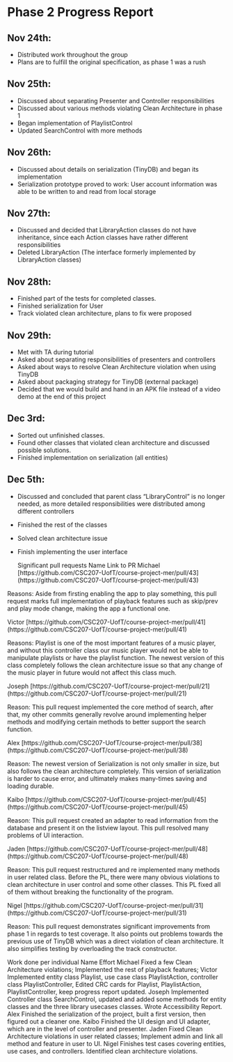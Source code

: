 
# Phase 2 Progress Report

## Nov 24th:



* Distributed work throughout the group
* Plans are to fulfill the original specification, as phase 1 was a rush

## Nov 25th:



* Discussed about separating Presenter and Controller responsibilities
* Discussed about various methods violating Clean Architecture in phase 1
* Began implementation of PlaylistControl
* Updated SearchControl with more methods

## Nov 26th:



* Discussed about details on serialization (TinyDB) and began its implementation
* Serialization prototype proved to work: User account information was able to be written to and read from local storage

## Nov 27th:



* Discussed and decided that LibraryAction classes do not have inheritance, since each Action classes have rather different responsibilities
* Deleted LibraryAction (The interface formerly implemented by LibraryAction classes)

## Nov 28th:



* Finished part of the tests for completed classes.
* Finished serialization for User
* Track violated clean architecture, plans to fix were proposed

## Nov 29th:



* Met with TA during tutorial
* Asked about separating responsibilities of presenters and controllers
* Asked about ways to resolve Clean Architecture violation when using TinyDB
* Asked about packaging strategy for TinyDB (external package)
* Decided that we would build and hand in an APK file instead of a video demo at the end of this project

## Dec 3rd:



* Sorted out unfinished classes.
* Found other classes that violated clean architecture and discussed possible solutions.
* Finished implementation on serialization (all entities)

## Dec 5th:



* Discussed and concluded that parent class “LibraryControl” is no longer needed, as more detailed responsibilities were distributed among different controllers
* Finished the rest of the classes
* Solved clean architecture issue
* Finish implementing the user interface



   <td colspan="2" >Significant pull requests

   </td>
   <td>Name

   </td>
   <td>Link to PR

   </td>
  <tr>
   <td>Michael

   </td>
   <td>[https://github.com/CSC207-UofT/course-project-mer/pull/43](https://github.com/CSC207-UofT/course-project-mer/pull/43)

Reasons: Aside from firsting enabling the app to play something, this pull request marks full implementation of playback features such as skip/prev and play mode change, making the app a functional one.

   </td>
  </tr>
  <tr>
   <td>Victor

   </td>
   <td>[https://github.com/CSC207-UofT/course-project-mer/pull/41](https://github.com/CSC207-UofT/course-project-mer/pull/41)

Reasons: Playlist is one of the most important features of a music player, and without this controller class our music player would not be able to manipulate playlists or have the playlist function. The newest version of this class completely follows the clean architecture issue so that any change of the music player in future would not affect this class much.

   </td>
  </tr>
  <tr>
   <td>Joseph

   </td>
   <td>[https://github.com/CSC207-UofT/course-project-mer/pull/21](https://github.com/CSC207-UofT/course-project-mer/pull/21)

Reason: This pull request implemented the core method of search, after that, my other commits generally revolve around implementing helper methods and modifying certain methods to better support the search function.

   </td>
  </tr>
  <tr>
   <td>Alex

   </td>
   <td>[https://github.com/CSC207-UofT/course-project-mer/pull/38](https://github.com/CSC207-UofT/course-project-mer/pull/38)

Reason: The newest version of Serialization is not only smaller in size, but also follows the clean architecture completely. This version of serialization is harder to cause error, and ultimately makes many-times saving and loading durable.

   </td>
  </tr>
  <tr>
   <td>Kaibo

   </td>
   <td>[https://github.com/CSC207-UofT/course-project-mer/pull/45](https://github.com/CSC207-UofT/course-project-mer/pull/45)

Reason: This pull request created an adapter to read information from the database and present it on the listview layout. This pull resolved many problems of UI interaction.

   </td>
  </tr>
  <tr>
   <td>Jaden

   </td>
   <td>[https://github.com/CSC207-UofT/course-project-mer/pull/48](https://github.com/CSC207-UofT/course-project-mer/pull/48)

Reason: This pull request restructured and re implemented many methods in user related class. Before the PL, there were many obvious violations to clean architecture in user control and some other classes. This PL fixed all of them without breaking the functionality of the program.

   </td>
  </tr>
  <tr>
   <td>Nigel

   </td>
   <td>[https://github.com/CSC207-UofT/course-project-mer/pull/31](https://github.com/CSC207-UofT/course-project-mer/pull/31) 

Reason: This pull request demonstrates significant improvements from phase 1 in regards to test coverage. It also points out problems towards the previous use of TinyDB which was a direct violation of clean architecture. It also simplifies testing by overloading the track constructor. 

   </td>
  </tr>
   <td colspan="2" >Work done per individual

   </td>
   <td>Name

   </td>
   <td>Effort

   </td>
  <tr>
   <td>Michael

   </td>
   <td>Fixed a few Clean Architecture violations; Implemented the rest of playback features; 

   </td>
  </tr>
  <tr>
   <td>Victor

   </td>
   <td>Implemented entity class Playlist, use case class PlaylistAction, controller class PlaylistController, Edited CRC cards for Playlist, PlaylistAction, PlaylistController, keep progress report updated.

   </td>
  </tr>
  <tr>
   <td>Joseph

   </td>
   <td>Implemented Controller class SearchControl, updated and added some methods for entity classes and the three library usecases classes. Wrote Accessibility Report.

   </td>
  </tr>
  <tr>
   <td>Alex

   </td>
   <td>Finished the serialization of the project, built a first version, then figured out a cleaner one.

   </td>
  </tr>
  <tr>
   <td>Kaibo

   </td>
   <td>Finished the UI design and UI adapter, which are in the level of controller and presenter.

   </td>
  </tr>
  <tr>
   <td>Jaden

   </td>
   <td>Fixed Clean Architecture violations in user related classes; Implement admin and link all method and feature in user to UI.

   </td>
  </tr>
  <tr>
   <td>Nigel

   </td>
   <td>Finishes test cases covering entities, use cases, and controllers. Identified clean architecture violations. 

   </td>
  </tr>
